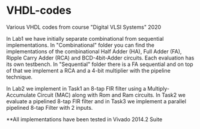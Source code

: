 # VHDL-codes
Various VHDL codes from course "Digital VLSI Systems" 2020

In Lab1 we have initially separate combinational from sequential implementations. In "Combinational" folder you can find the implementations of the combinational 
Half Adder (HA), Full Adder (FA), Ripple Carry Adder (RCA) and BCD-4bit-Adder circuits. Each evaluation has its own testbench.
In "Sequential" folder there is a FA sequential and on top of that we implement a RCA and a 4-bit multiplier with the pipeline technique.



In Lab2 we implement in Task1 an 8-tap FIR filter using a Multiply-Accumulate Circuit (MAC) along with Rom and Ram circuits.
In Task2 we evaluate a pipelined 8-tap FIR filter and in Task3 we implement a parallel pipelined 8-tap Filter with 2 inputs.

**All implementations have been tested in Vivado 2014.2 Suite
